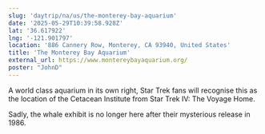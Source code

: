```yaml
---
slug: 'daytrip/na/us/the-monterey-bay-aquarium'
date: '2025-05-29T10:39:58.928Z'
lat: '36.617922'
lng: '-121.901797'
location: '886 Cannery Row, Monterey, CA 93940, United States'
title: 'The Monterey Bay Aquarium'
external_url: https://www.montereybayaquarium.org/
poster: "JohnD"
---
```

A world class aquarium in its own right, Star Trek fans will recognise this as the location of the Cetacean Institute from Star Trek IV: The Voyage Home.

Sadly, the whale exhibit is no longer here after their mysterious release in 1986.